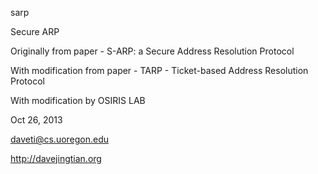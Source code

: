 sarp

Secure ARP

Originally from paper - S-ARP: a Secure Address Resolution Protocol

With modification from paper - TARP - Ticket-based Address Resolution Protocol

With modification by OSIRIS LAB

Oct 26, 2013

daveti@cs.uoregon.edu

http://davejingtian.org
